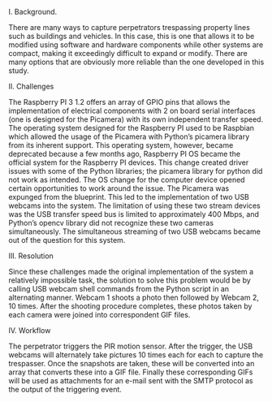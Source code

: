 I. Background.

There are many ways to capture perpetrators trespassing property lines such as buildings
and vehicles. In this case, this is one that allows it to be modified using software and hardware
components while other systems are compact, making it exceedingly difficult to expand or
modify. There are many options that are obviously more reliable than the one developed in this
study.

II. Challenges

The Raspberry PI 3 1.2 offers an array of GPIO pins that allows the implementation of
electrical components with 2 on board serial interfaces (one is designed for the Picamera) with
its own independent transfer speed. The operating system designed for the Raspberry PI used to
be Raspbian which allowed the usage of the Picamera with Python’s picamera library from its
inherent support. This operating system, however, became deprecated because a few months ago,
Raspberry PI OS became the official system for the Raspberry PI devices. This change created
driver issues with some of the Python libraries; the picamera library for python did not work as
intended.
The OS change for the computer device opened certain opportunities to work around the
issue. The Picamera was expunged from the blueprint. This led to the implementation of two
USB webcams into the system. The limitation of using these two stream devices was the USB
transfer speed bus is limited to approximately 400 Mbps, and Python’s opencv library did not
recognize these two cameras simultaneously. The simultaneous streaming of two USB webcams
became out of the question for this system.

III. Resolution

Since these challenges made the original implementation of the system a relatively
impossible task, the solution to solve this problem would be by calling USB webcam shell
commands from the Python script in an alternating manner. Webcam 1 shoots a photo then
followed by Webcam 2, 10 times. After the shooting procedure completes, these photos taken by
each camera were joined into correspondent GIF files.

IV. Workflow

The perpetrator triggers the PIR motion sensor. After the trigger, the USB webcams will
alternately take pictures 10 times each for each to capture the trespasser. Once the snapshots are
taken, these will be converted into an array that converts these into a GIF file. Finally these
corresponding GIFs will be used as attachments for an e-mail sent with the SMTP protocol as the
output of the triggering event.

